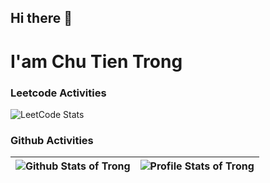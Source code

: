 ## Hi there 👋
# I'am Chu Tien Trong

### Leetcode Activities

![LeetCode Stats](https://leetcard.jacoblin.cool/chutientrong?theme=unicorn&font=Kanit&ext=heatmap)

### Github Activities

| ![Github Stats of Trong](https://github-readme-stats.vercel.app/api?username=chutientrong&show_icons=true&theme=buefy)  | ![Profile Stats of Trong](https://github-readme-stats.vercel.app/api/top-langs/?username=chutientrong&layout=compact&hide=html&theme=buefy) |
| :-------------: | :-------------: |

